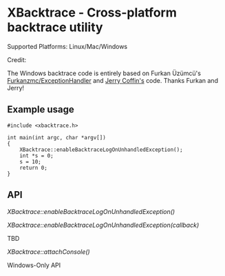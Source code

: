 XBacktrace - Cross-platform backtrace utility
=============================================

Supported Platforms: Linux/Mac/Windows

Credit:

The Windows backtrace code is entirely based on Furkan Üzümcü's [Furkanzmc/ExceptionHandler](https://github.com/Furkanzmc/ExceptionHandler) and [Jerry Coffin's](http://stackoverflow.com/questions/15372962/in-the-handler-of-setunhandledexceptionfilter-how-to-print-a-stacktrace) code. Thanks Furkan and Jerry!


Example usage
-----------

```
#include <xbacktrace.h>

int main(int argc, char *argv[])
{
    XBacktrace::enableBacktraceLogOnUnhandledException();
    int *s = 0;
    s = 10;
    return 0;
}

```

API
---

*XBacktrace::enableBacktraceLogOnUnhandledException()*

*XBacktrace::enableBacktraceLogOnUnhandledException(callback)*

TBD

*XBacktrace::attachConsole()*

Windows-Only API

